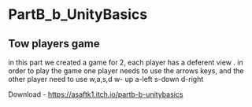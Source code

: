 # PartB_b_UnityBasics
## Tow players game

in this part we created a game for 2, each player has a deferent view .
in order to play the game one player needs to use the arrows keys, and the other player need to use w,a,s,d
w- up
a-left
s-down
d-right

Download -  https://asaftk1.itch.io/partb-b-unitybasics
